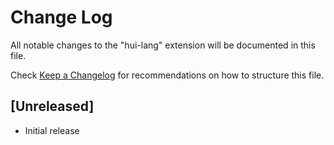 # Change Log

All notable changes to the "hui-lang" extension will be documented in this file.

Check [Keep a Changelog](http://keepachangelog.com/) for recommendations on how to structure this file.

## [Unreleased]

- Initial release